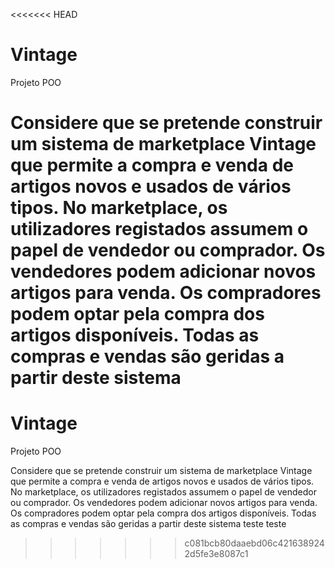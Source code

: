 <<<<<<< HEAD
# Vintage
Projeto POO

Considere que se pretende construir um sistema de marketplace Vintage que permite a compra e venda
de artigos novos e usados de vários tipos. No marketplace, os utilizadores registados assumem o papel de
vendedor ou comprador. Os vendedores podem adicionar novos artigos para venda. Os compradores podem
optar pela compra dos artigos disponíveis. Todas as compras e vendas são geridas a partir deste sistema
=======
# Vintage
Projeto POO

Considere que se pretende construir um sistema de marketplace Vintage que permite a compra e venda
de artigos novos e usados de vários tipos. No marketplace, os utilizadores registados assumem o papel de
vendedor ou comprador. Os vendedores podem adicionar novos artigos para venda. Os compradores podem
optar pela compra dos artigos disponíveis. Todas as compras e vendas são geridas a partir deste sistema
teste teste
>>>>>>> c081bcb80daaebd06c4216389242d5fe3e8087c1
